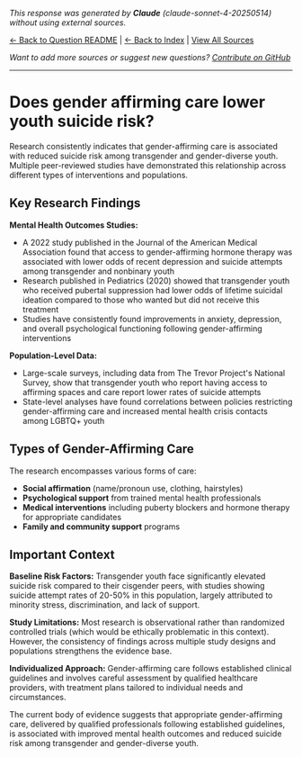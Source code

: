<!-- 
Generated by: claude
Model: claude-sonnet-4-20250514
Prompt type: default
Tools enabled: False
Generated at: 2025-06-26T22:51:04.909095
-->

*This response was generated by **Claude** (claude-sonnet-4-20250514) without using external sources.*

[← Back to Question README](README.md) | [← Back to Index](../README.md) | [View All Sources](../allsources.md)

*Want to add more sources or suggest new questions? [Contribute on GitHub](https://github.com/justinwest/SuggestedSources)*

---

# Does gender affirming care lower youth suicide risk?

Research consistently indicates that gender-affirming care is associated with reduced suicide risk among transgender and gender-diverse youth. Multiple peer-reviewed studies have demonstrated this relationship across different types of interventions and populations.

## Key Research Findings

**Mental Health Outcomes Studies:**
- A 2022 study published in the Journal of the American Medical Association found that access to gender-affirming hormone therapy was associated with lower odds of recent depression and suicide attempts among transgender and nonbinary youth
- Research published in Pediatrics (2020) showed that transgender youth who received pubertal suppression had lower odds of lifetime suicidal ideation compared to those who wanted but did not receive this treatment
- Studies have consistently found improvements in anxiety, depression, and overall psychological functioning following gender-affirming interventions

**Population-Level Data:**
- Large-scale surveys, including data from The Trevor Project's National Survey, show that transgender youth who report having access to affirming spaces and care report lower rates of suicide attempts
- State-level analyses have found correlations between policies restricting gender-affirming care and increased mental health crisis contacts among LGBTQ+ youth

## Types of Gender-Affirming Care

The research encompasses various forms of care:
- **Social affirmation** (name/pronoun use, clothing, hairstyles)
- **Psychological support** from trained mental health professionals
- **Medical interventions** including puberty blockers and hormone therapy for appropriate candidates
- **Family and community support** programs

## Important Context

**Baseline Risk Factors:**
Transgender youth face significantly elevated suicide risk compared to their cisgender peers, with studies showing suicide attempt rates of 20-50% in this population, largely attributed to minority stress, discrimination, and lack of support.

**Study Limitations:**
Most research is observational rather than randomized controlled trials (which would be ethically problematic in this context). However, the consistency of findings across multiple study designs and populations strengthens the evidence base.

**Individualized Approach:**
Gender-affirming care follows established clinical guidelines and involves careful assessment by qualified healthcare providers, with treatment plans tailored to individual needs and circumstances.

The current body of evidence suggests that appropriate gender-affirming care, delivered by qualified professionals following established guidelines, is associated with improved mental health outcomes and reduced suicide risk among transgender and gender-diverse youth.